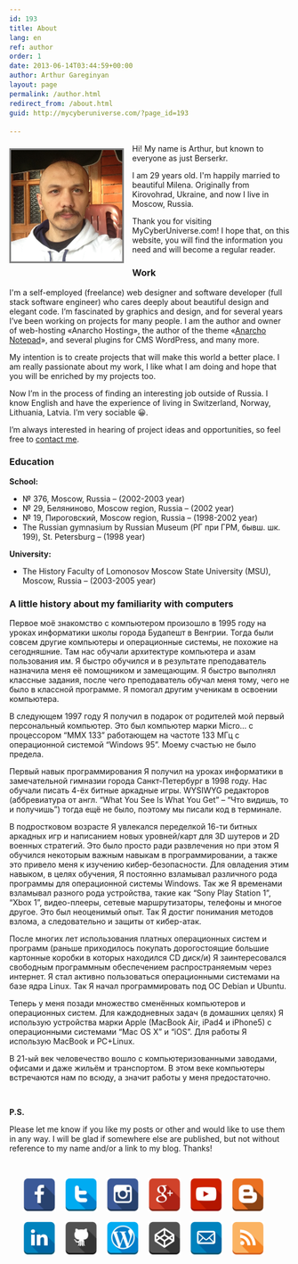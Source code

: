 ```yaml
---
id: 193
title: About
lang: en
ref: author
order: 1
date: 2013-06-14T03:44:59+00:00
author: Arthur Gareginyan
layout: page
permalink: /author.html
redirect_from: /about.html
guid: http://mycyberuniverse.com/?page_id=193

---
```

<img class="author" src="images/author.png" alt="Arthur Gareginyan" width="200" />
<style>
img.author {
	float: left;
	margin-top: 8px;
	margin-right: 15px;
	margin-bottom: 15px;
	border: 3px solid grey;
}
</style>

Hi! My name is Arthur, but known to everyone as just Berserkr.

I am 29 years old. I'm happily married to beautiful Milena. Originally from Kirovohrad, Ukraine, and now I live in Moscow, Russia.

Thank you for visiting MyCyberUniverse.com! I hope that, on this website, you will find the information you need and will become a regular reader.


### Work

I'm a self-employed (freelance) web designer and software developer (full stack software engineer) who cares deeply about beautiful design and elegant code. I’m fascinated by graphics and design, and for several years I’ve been working on projects for many people. I am the author and owner of web-hosting «Anarcho Hosting», the author of the theme «<a href="http://wordpress.org/themes/anarcho-notepad" target="_blank">Anarcho Notepad</a>», and several plugins for CMS WordPress, and many more.

My intention is to create projects that will make this world a better place. I am really passionate about my work, I like what I am doing and hope that you will be enriched by my projects too.
 
Now I’m in the process of finding an interesting job outside of Russia. I know English and have the experience of living in Switzerland, Norway, Lithuania, Latvia. I’m very sociable 😀.
 
I’m always interested in hearing of project ideas and opportunities, so feel free to [contact me](http://www.arthurgareginyan.com/contact.html).


### Education

**School:**

  * № 376, Moscow, Russia &#8211; (2002-2003 year)
  * № 29, Беляниново, Moscow region, Russia &#8211; (2002 year)
  * № 19, Пироговский, Moscow region, Russia &#8211; (1998-2002 year)
  * The Russian gymnasium by Russian Museum (РГ при ГРМ, бывш. шк. 199), St. Petersburg &#8211; (1998 year)

**University:**

  * The History Faculty of Lomonosov Moscow State University (MSU), Moscow, Russia &#8211; (2003-2005 year)


### A little history about my familiarity with computers

Первое моё знакомство с компьютером произошло в 1995 году на уроках информатики школы города Будапешт в Венгрии. Тогда были совсем другие компьютеры и операционные системы, не похожие на сегодняшние. Там нас обучали архитектуре компьютера и азам пользования им. Я быстро обучился и в результате преподаватель назначила меня её помощником и замещающим. Я быстро выполнял классные задания, после чего преподаватель обучал меня тому, чего не было в классной программе. Я помогал другим ученикам в освоении компьютера.

В следующем 1997 году Я получил в подарок от родителей мой первый персональный компьютер. Это был компьютер марки Micro… с процессором “MMX 133” работающем на частоте 133 МГц c операционной системой “Windows 95”. Моему счастью не было предела.

Первый навык программирования Я получил на уроках информатики в замечательной гимназии города Санкт-Петербург в 1998 году. Нас обучали писать 4-ёх битные аркадные игры. WYSIWYG редакторов (аббревиатура от англ. “What You See Is What You Get” &#8211; “Что видишь, то и получишь”) тогда ещё не было, поэтому мы писали код в терминале.

В подростковом возрасте Я увлекался переделкой 16-ти битных аркадных игр и написанием новых уровней/карт для 3D шутеров и 2D военных стратегий. Это было просто ради развлечения но при этом Я обучился некоторым важным навыкам в программировании, а также это привело меня к изучению кибер-безопасности. Для овладения этим навыком, в целях обучения, Я постоянно взламывал различного рода программы для операционной системы Windows. Так же Я временами взламывал разного рода устройства, такие как “Sony Play Station 1”, “Xbox 1”, видео-плееры, сетевые маршрутизаторы, телефоны и многое другое. Это был неоценимый опыт. Так Я достиг понимания методов взлома, а следовательно и защиты от кибер-атак.

После многих лет использования платных операционных систем и программ (раньше приходилось покупать дорогостоящие большие картонные коробки в которых находился CD диск/и) Я заинтересовался свободным программным обеспечением распространяемым через интернет. Я стал активно пользоваться операционными системами на базе ядра Linux. Так Я начал программировать под ОС Debian и Ubuntu.

Теперь у меня позади множество сменённых компьютеров и операционных систем. Для каждодневных задач (в домашних целях) Я использую устройства марки Apple (MacBook Air, iPad4 и iPhone5) с операционными системами “Mac OS X” и “iOS”. Для работы Я использую MacBook и PC+Linux.

В 21-ый век человечество вошло с компьютеризованными заводами, офисами и даже жильём и транспортом. В этом веке компьютеры встречаются нам по всюду, а значит работы у меня предостаточно.

&nbsp;

**P.S.**
  
Please let me know if you like my posts or other and would like to use them in any way. I will be glad if somewhere else are published, but not without reference to my name and/or a link to my blog. Thanks!

&nbsp;
&nbsp;

<ul class="smbt-social-icons">
  <li>
    <a href="https://www.facebook.com/arthur.gareginyan" title="Facebook" target="blank">
    <img src="/images/social-media-icons/facebook.png" alt="Facebook" /> </a>
  </li>
  <li>
    <a href="https://twitter.com/AGareginyan" title="Twitter" target="blank">
    <img src="/images/social-media-icons/twitter.png" alt="Twitter" /> </a>
  </li>
  <li>
    <a href="http://instagram.com/arthur_gareginyan" title="Instagram" target="blank">
    <img src="/images/social-media-icons/instagram.png" alt="Instagram" /> </a>
  </li>
  <li>
    <a href="https://plus.google.com/+ArthurGareginyan" title="Google+" target="blank">
    <img src="/images/social-media-icons/google.png" alt="Google+" /> </a>
  </li>
  <li>
    <a href="https://www.youtube.com/channel/UCvQenE1DumnZy1k5sTvgmSA" title="YouTube" target="blank">
    <img src="/images/social-media-icons/youtube.png" alt="YouTube" /> </a>
  </li>
  <li>
    <a href="http://oneberserk.blogspot.ru" title="Blogger" target="blank">
    <img src="/images/social-media-icons/blogger.png" alt="Blogger" /> </a>
  </li>
  <li>
    <a href="http://www.linkedin.com/in/arthurgareginyan" title="LinkedIn" target="blank">
    <img src="/images/social-media-icons/linkedin.png" alt="LinkedIn" /> </a>
  </li>
  <li>
    <a href="https://github.com/ArthurGareginyan" title="Github" target="blank">
    <img src="/images/social-media-icons/github.png" alt="Github" /> </a>
  </li>
  <li>
    <a href="https://profiles.wordpress.org/arthur-gareginyan/" title="WordPress" target="blank">
    <img src="/images/social-media-icons/wordpress.png" alt="WordPress" /> </a>
  </li>
  <li>
    <a href="http://codepen.io/berserkr/" title="Codepen" target="blank">
    <img src="/images/social-media-icons/codepen.png" alt="Codepen" /> </a>
  </li>
  <li>
    <a href="mailto:arthurgareginyan@gmail.com" title="Email" target="blank">
    <img src="/images/social-media-icons/mail.png" alt="Email" /> </a>
  </li>
  <li>
    <a href="http://mycyberuniverse.com/feed" title="RSS Feed" target="blank">
    <img src="/images/social-media-icons/rss.png" alt="RSS Feed" /> </a>
  </li>
</ul>
<style>
.smbt-social-icons li {
	list-style-type: none;
	float: left;
}
.smbt-social-icons img {
	width: 60px;
	padding-right: 15px;
	padding-bottom: 15px;
}
</style>
<br/>